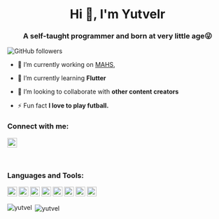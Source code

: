<h1 align="center">Hi 👋, I'm Yutvelr</h1>
<h3 align="center">A self-taught programmer and born at very little age😜</h3>

![GitHub followers](https://img.shields.io/github/followers/yutvel?logo=GitHub&style=for-the-badge)

- 🔭 I’m currently working on [MAHS](https://mahs.com/),

- 🌱 I’m currently learning **Flutter**

- 👯 I’m looking to collaborate with **other content creators**

- ⚡ Fun fact **I love to play futball.**

### Connect with me:

<a href="https://linkedin.com/in/yutvel" target="blank"><img src="https://cdn.jsdelivr.net/npm/simple-icons@3.0.1/icons/linkedin.svg" alt="yutvel" height="22" width="22" /></a>

<br />

### Languages and Tools:

<p align="left"><img src="https://www.vectorlogo.zone/logos/figma/figma-icon.svg" alt="figma" width="22" height="22"/>  <img src="https://www.vectorlogo.zone/logos/pocoo_flask/pocoo_flask-icon.svg" alt="flask" width="22" height="22"/>  <img src="https://www.vectorlogo.zone/logos/git-scm/git-scm-icon.svg" alt="git" width="22" height="22"/> <img src="https://devicons.github.io/devicon/devicon.git/icons/linux/linux-original.svg" alt="linux" width="22" height="22"/> <img src="https://devicons.github.io/devicon/devicon.git/icons/mysql/mysql-original-wordmark.svg" alt="mysql" width="22" height="22"/> <img src="https://devicons.github.io/devicon/devicon.git/icons/postgresql/postgresql-original-wordmark.svg" alt="postgresql" width="22" height="22"/> <img src="https://devicons.github.io/devicon/devicon.git/icons/python/python-original.svg" alt="python" width="22" height="22"/> <img src="https://www.vectorlogo.zone/logos/sketchapp/sketchapp-icon.svg" alt="sketch" width="22" height="22"/> </p>

<p><img align="left" src="https://github-readme-stats.vercel.app/api/top-langs/?username=yutvel&layout=compact&hide=html" alt="yutvel" /></p>

<p>&nbsp;<img align="center" src="https://github-readme-stats.vercel.app/api?username=yutvel&show_icons=true" alt="yutvel" /></p>
